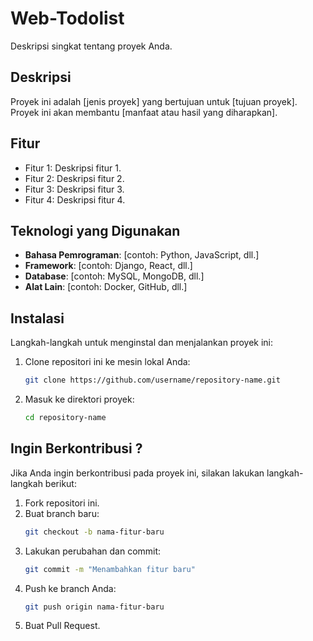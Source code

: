 # Web-Todolist
Deskripsi singkat tentang proyek Anda.

## Deskripsi
Proyek ini adalah [jenis proyek] yang bertujuan untuk [tujuan proyek]. Proyek ini akan membantu [manfaat atau hasil yang diharapkan].

## Fitur
- Fitur 1: Deskripsi fitur 1.
- Fitur 2: Deskripsi fitur 2.
- Fitur 3: Deskripsi fitur 3.
- Fitur 4: Deskripsi fitur 4.

## Teknologi yang Digunakan
- **Bahasa Pemrograman**: [contoh: Python, JavaScript, dll.]
- **Framework**: [contoh: Django, React, dll.]
- **Database**: [contoh: MySQL, MongoDB, dll.]
- **Alat Lain**: [contoh: Docker, GitHub, dll.]

## Instalasi
Langkah-langkah untuk menginstal dan menjalankan proyek ini:

1. Clone repositori ini ke mesin lokal Anda:
   ```bash
   git clone https://github.com/username/repository-name.git
2. Masuk ke direktori proyek:
   ```bash
   cd repository-name
## Ingin Berkontribusi ?
Jika Anda ingin berkontribusi pada proyek ini, silakan lakukan langkah-langkah berikut:

1. Fork repositori ini.
2. Buat branch baru:
   ```bash
   git checkout -b nama-fitur-baru
3. Lakukan perubahan dan commit:
   ```bash
   git commit -m "Menambahkan fitur baru"
4. Push ke branch Anda:
   ```bash
   git push origin nama-fitur-baru
5. Buat Pull Request.




